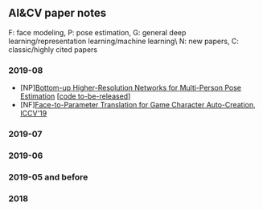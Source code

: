 ## AI&CV paper notes

F: face modeling, P: pose estimation, G: general deep learning/representation learning/machine learning\\
N: new papers, C: classic/highly cited papers

### 2019-08

- [NP][Bottom-up Higher-Resolution Networks for Multi-Person Pose Estimation](https://arxiv.org/pdf/1908.10357.pdf) [[code to-be-released](https://github.com/HRNet/Higher-HRNet-Human-Pose-Estimation)]
- [NF][Face-to-Parameter Translation for Game Character Auto-Creation, ICCV'19](https://arxiv.org/abs/1909.01064)
### 2019-07

### 2019-06

### 2019-05 and before

### 2018

